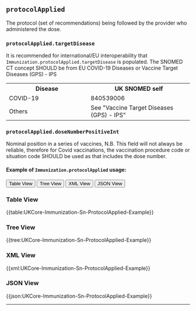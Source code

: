 ## `protocolApplied`
The protocol (set of recommendations) being followed by the provider who administered the dose.

### `protocolApplied.targetDisease` 
It is recommended for international/EU interoperability that `Immunization.protocolApplied.targetDisease` is populated. The SNOMED CT concept SHOULD be from EU COVID-19 Diseases or Vaccine Target Diseases (GPS) - IPS

<table class="assets">
<tr>
<th width="20%">Disease</th>
<th width="25%">UK SNOMED self</th>
<tr>
<td>COVID-19</td>
<td>840539006</td>
</tr>
<tr>
<td>Others</td>
<td>See "Vaccine Target Diseases (GPS) - IPS"</td>
</tr>
</table>

### `protocolApplied.doseNumberPositiveInt` 
Nominal position in a series of vaccines, N.B. This field will not always be reliable, therefore for Covid vaccinations, the vaccination procedure code or situation code SHOULD be used as that includes the dose number.

#### Example of `Immunization.protocolApplied` usage:
<div class="tab">
 <button class="tablinks active" onclick="openTab(event, 'Table View')">Table View</button>
  <button class="tablinks" onclick="openTab(event, 'Tree View')">Tree View</button>
  <button class="tablinks" onclick="openTab(event, 'XML View')">XML View</button>
  <button class="tablinks" onclick="openTab(event, 'JSON View')">JSON View</button>
</div>

<div id="Table View" class="tabcontent" style="display:block">
  <h3>Table View</h3>
{{table:UKCore-Immunization-Sn-ProtocolApplied-Example}}
</div>

<div id="Tree View" class="tabcontent">
  <h3>Tree View</h3>
{{tree:UKCore-Immunization-Sn-ProtocolApplied-Example}}
</div>

<div id="XML View" class="tabcontent">
  <h3>XML View</h3>
{{xml:UKCore-Immunization-Sn-ProtocolApplied-Example}}
</div>

<div id="JSON View" class="tabcontent">
  <h3>JSON View</h3>
{{json:UKCore-Immunization-Sn-ProtocolApplied-Example}}
</div>

---